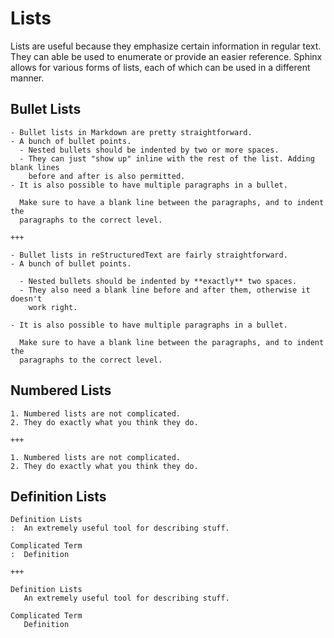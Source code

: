 # Lists

Lists are useful because they emphasize certain information in regular text. They can able be used to enumerate or provide an easier reference. Sphinx allows for various forms of lists, each of which can be used in a different manner.

## Bullet Lists

```{stm-demo}
- Bullet lists in Markdown are pretty straightforward.
- A bunch of bullet points.
  - Nested bullets should be indented by two or more spaces.
  - They can just "show up" inline with the rest of the list. Adding blank lines
    before and after is also permitted.
- It is also possible to have multiple paragraphs in a bullet.

  Make sure to have a blank line between the paragraphs, and to indent the
  paragraphs to the correct level.

+++

- Bullet lists in reStructuredText are fairly straightforward.
- A bunch of bullet points.

  - Nested bullets should be indented by **exactly** two spaces.
  - They also need a blank line before and after them, otherwise it doesn't
    work right.

- It is also possible to have multiple paragraphs in a bullet.

  Make sure to have a blank line between the paragraphs, and to indent the
  paragraphs to the correct level.

```

## Numbered Lists

```{stm-demo}
1. Numbered lists are not complicated.
2. They do exactly what you think they do.

+++

1. Numbered lists are not complicated.
2. They do exactly what you think they do.

```

## Definition Lists

```{stm-demo}
Definition Lists
:  An extremely useful tool for describing stuff.

Complicated Term
:  Definition

+++

Definition Lists
   An extremely useful tool for describing stuff.

Complicated Term
   Definition
```

